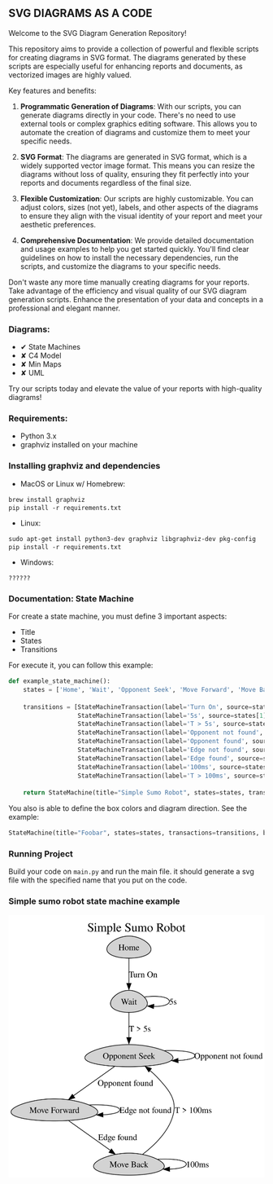 ## SVG DIAGRAMS AS A CODE

Welcome to the SVG Diagram Generation Repository!

This repository aims to provide a collection of powerful and flexible scripts for creating diagrams in SVG format. The
diagrams generated by these scripts are especially useful for enhancing reports and documents, as vectorized images are
highly valued.

Key features and benefits:

1. **Programmatic Generation of Diagrams**: With our scripts, you can generate diagrams directly in your code. There's
   no need to use external tools or complex graphics editing software. This allows you to automate the creation of
   diagrams and customize them to meet your specific needs.

2. **SVG Format**: The diagrams are generated in SVG format, which is a widely supported vector image format. This means
   you can resize the diagrams without loss of quality, ensuring they fit perfectly into your reports and documents
   regardless of the final size.

3. **Flexible Customization**: Our scripts are highly customizable. You can adjust colors, sizes (not yet), labels, and
   other aspects of the diagrams to ensure they align with the visual identity of your report and meet your aesthetic
   preferences.

4. **Comprehensive Documentation**: We provide detailed documentation and usage examples to help you get started
   quickly. You'll find clear guidelines on how to install the necessary dependencies, run the scripts, and customize
   the diagrams to your specific needs.

Don't waste any more time manually creating diagrams for your reports. Take advantage of the efficiency and visual
quality of our SVG diagram generation scripts. Enhance the presentation of your data and concepts in a professional and
elegant manner.

### Diagrams: 
- &#x2714; State Machines
- &#x2718; C4 Model
- &#x2718; Min Maps
- &#x2718; UML

Try our scripts today and elevate the value of your reports with high-quality diagrams!

### Requirements:

- Python 3.x
- graphviz installed on your machine

### Installing graphviz and dependencies

* MacOS or Linux w/ Homebrew:

````
brew install graphviz
pip install -r requirements.txt
````

* Linux:

````
sudo apt-get install python3-dev graphviz libgraphviz-dev pkg-config
pip install -r requirements.txt
````

* Windows:

````
??????
````

### Documentation: State Machine
For create a state machine, you must define 3 important aspects:
- Title
- States
- Transitions

For execute it, you can follow this example: 
```python
def example_state_machine():
    states = ['Home', 'Wait', 'Opponent Seek', 'Move Forward', 'Move Back']

    transitions = [StateMachineTransaction(label='Turn On', source=states[0], destiny=states[1]),
                   StateMachineTransaction(label='5s', source=states[1], destiny=states[1]),
                   StateMachineTransaction(label='T > 5s', source=states[1], destiny=states[2]),
                   StateMachineTransaction(label='Opponent not found', source=states[2], destiny=states[2]),
                   StateMachineTransaction(label='Opponent found', source=states[2], destiny=states[3]),
                   StateMachineTransaction(label='Edge not found', source=states[3], destiny=states[3]),
                   StateMachineTransaction(label='Edge found', source=states[3], destiny=states[4]),
                   StateMachineTransaction(label='100ms', source=states[4], destiny=states[4]),
                   StateMachineTransaction(label='T > 100ms', source=states[4], destiny=states[2])]

    return StateMachine(title="Simple Sumo Robot", states=states, transactions=transitions)
```

You also is able to define the box colors and diagram direction. See the example:

```python
StateMachine(title="Foobar", states=states, transactions=transitions, box_color=GraphColors.LIGHT_BLUE, direction=StateMachineDirection.BOTTOM_TO_TOP)
```

### Running Project

Build your code on `main.py` and run the main file. it should generate a svg file with the specified name that you put
on the code.

### Simple sumo robot state machine example

![state_machine_labIII.svg](resources/state_machine_sumo_robot_simple.svg)


